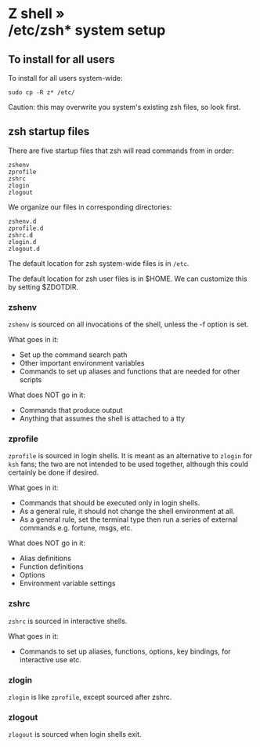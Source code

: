 # Z shell » <br> /etc/zsh* system setup


## To install for all users

To install for all users system-wide:

    sudo cp -R z* /etc/

Caution: this may overwrite you system's existing zsh files, so look first.


## zsh startup files

There are five startup files that zsh will read commands from in order:

    zshenv
    zprofile
    zshrc
    zlogin
    zlogout

We organize our files in corresponding directories:

    zshenv.d
    zprofile.d
    zshrc.d
    zlogin.d
    zlogout.d

The default location for zsh system-wide files is in `/etc`.

The default location for zsh user files is in $HOME. We can customize this by setting $ZDOTDIR.


### zshenv

`zshenv` is sourced on all invocations of the shell, unless the -f option is set.

What goes in it:

  * Set up the command search path
  * Other important environment variables
  * Commands to set up aliases and functions that are needed for other scripts

What does NOT go in it:

  * Commands that produce output
  * Anything that assumes the shell is attached to a tty


### zprofile

`zprofile` is sourced in login shells. It is meant as an alternative to `zlogin` for `ksh` fans; the two are not intended to be used together, although this could certainly be done if desired.

What goes in it:

  * Commands that should be executed only in login shells.
  * As a general rule, it should not change the shell environment at all.
  * As a general rule, set the terminal type then run a series of external commands e.g. fortune, msgs, etc.

What does NOT go in it:

  * Alias definitions
  * Function definitions
  * Options
  * Environment variable settings


### zshrc

`zshrc` is sourced in interactive shells.

What goes in it:

  * Commands to set up aliases, functions, options, key bindings, for interactive use etc.


### zlogin

`zlogin` is like `zprofile`, except sourced after zshrc.


### zlogout

`zlogout` is sourced when login shells exit.
